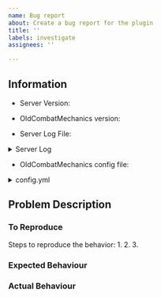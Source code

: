 ```yaml
---
name: Bug report
about: Create a bug report for the plugin
title: ''
labels: investigate
assignees: ''

---
```


<!-- Before reporting, please try the latest test version from https://ci.rayzr.dev/job/OldCombatMechanics/ as often bugs have already been fixed there. ->
<!-- Please fill out all fields as applicable, providing as many details as possible -->

## Information
<!-- Version of the Server, e.g. Spigot 1.14.1 or Paper 1.19.3-->
* Server Version: 

<!-- Version of OldCombatMechanics, e.g. 1.7.2 or dev build #46 -->
<!-- Please don't say 'latest', that is meaningless as new versions are frequently released -->
* OldCombatMechanics version: 

<!-- Console log from the server, please paste it within the backticks (i.e. ```) -->
* Server Log File: 
<details><summary>Server Log</summary>
  
``` console

```
</details>

<!-- OldCombatMechanics config.yml, please paste it within the backticks (i.e. ```) -->
* OldCombatMechanics config file: 
<details><summary>config.yml</summary>
  
``` yaml

```
</details>

<!-- If the issue is damage related, please enable debug mode in the config and provide screenshots or log of the output-->

## Problem Description
<!-- A clear and concise description of what the bug is. -->

### To Reproduce
<!-- Please enter what you would do in order for the problem to occur --> 
Steps to reproduce the behavior:
1.
2.
3.

### Expected Behaviour
<!-- What do you think should happen when you perform the above steps? -->

### Actual Behaviour
<!-- What does happen when you perform the above steps? -->

<!-- You may add more details here, e.g. screenshots or videos -->
